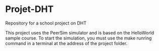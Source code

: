 # Projet-DHT
Repository for a school project on DHT

This project uses the PeerSim simulator and is based on the HelloWorld sample course. To start the simulation, you must use the make runring command in a terminal at the address of the project folder.
